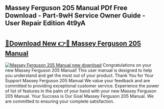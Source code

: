 ## Massey Ferguson 205 Manual PDf Free Download - Part-9wH Service Owner Guide - User Repair Edition 4t9yA

# <h2><a href="http://bc92715.oget.top/?id=Massey+Ferguson+205+Manual">🔗Download New 👉🔴 Massey Ferguson 205 Manual</a></h2>

[![Massey Ferguson 205 Manual new download](https://i.imgur.com/5g1atiW.png)](http://bc92715.oget.top/?id=Massey+Ferguson+205+Manual)
Congratulations on your new Massey Ferguson 205 Manual! This user manual is designed to help you understand and get the most out of your product. Thank You for Your Support Massey Ferguson 205 Manual We value your feedback and are committed to providing exceptional customer service. Experience the power of list of features in the palm of your hand with your new Massey Ferguson 205 Manual. Your Success is Our Goal Massey Ferguson 205 Manual. We are committed to ensuring your complete satisfaction.
